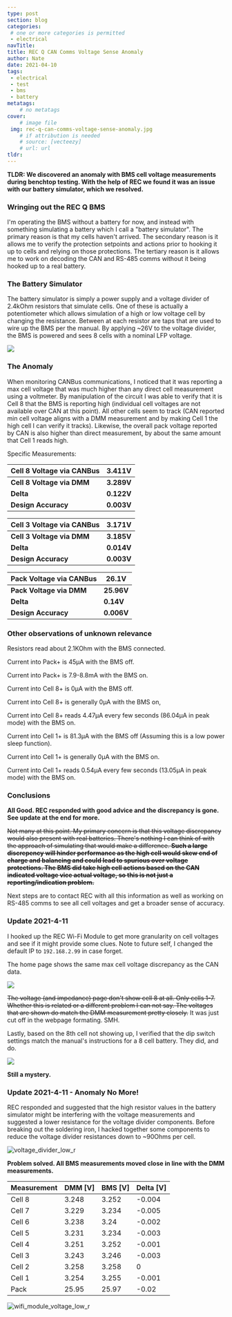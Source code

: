 ```yaml
---
type: post
section: blog
categories: 
 # one or more categories is permitted
 - electrical
navTitle: 
title: REC Q CAN Comms Voltage Sense Anomaly
author: Nate
date: 2021-04-10
tags:
 - electrical
 - test
 - bms
 - battery
metatags:
	# no metatags
cover: 
	# image file
 img: rec-q-can-comms-voltage-sense-anomaly.jpg
	# if attribution is needed
	# source: [vecteezy]
	# url: url
tldr:
---
```

**TLDR: We discovered an anomaly with BMS cell voltage measurements during benchtop testing.  With the help of REC we found it was an issue with our battery simulator, which we resolved.**<!--excerpt-->

### Wringing out the REC Q BMS

I'm operating the BMS without a battery for now, and instead with something simulating a battery which I call a "battery simulator".  The primary reason is that my cells haven't arrived.  The secondary reason is it allows me to verify the protection setpoints and actions prior to hooking it up to cells and relying on those protections.  The tertiary reason is it allows me to work on decoding the CAN and RS-485 comms without it being hooked up to a real battery.

### The Battery Simulator

The battery simulator is simply a power supply and a voltage divider of 2.4kOhm resistors that simulate cells.  One of these is actually a potentiometer which allows simulation of a high or low voltage cell by changing the resistance.  Between at each resistor are taps that are used to wire up the BMS per the manual.  By applying ~26V to the voltage divider, the BMS is powered and sees 8 cells with a nominal LFP voltage.

![](battery-simulator.jpg)

### The Anomaly

When monitoring CANBus communications, I noticed that it was reporting a max cell voltage that was much higher than any direct cell measurement using a voltmeter.  By manipulation of the circuit I was able to verify that it is Cell 8 that the BMS is reporting high (individual cell voltages are not available over CAN at this point).  All other cells seem to track (CAN reported min cell voltage aligns with a DMM measurement and by making Cell 1 the high cell I can verify it tracks).  Likewise, the overall pack voltage reported by CAN is also higher than direct measurement, by about the same amount that Cell 1 reads high.

Specific Measurements:

| Cell 8 Voltage via CANBus | 3.411V |
| ------------------------- | ------ |
| **Cell 8 Voltage via DMM**  | **3.289V** |
| **Delta**                 | **0.122V** |
| **Design Accuracy**       | **0.003V** |

| Cell 3 Voltage via CANBus  | 3.171V     |
| -------------------------- | ---------- |
| **Cell 3 Voltage via DMM** | **3.185V** |
| **Delta**                  | **0.014V** |
| **Design Accuracy**        | **0.003V** |

| Pack Voltage via CANBus  | 26.1V      |
| ------------------------ | ---------- |
| **Pack Voltage via DMM** | **25.96V** |
| **Delta**                | **0.14V**  |
| **Design Accuracy**      | **0.006V** |

### Other observations of unknown relevance

Resistors read about 2.1KOhm with the BMS connected.

Current into Pack+ is 45µA with the BMS off.

Current into Pack+ is 7.9-8.8mA with the BMS on.

Current into Cell 8+ is 0µA with the BMS off.

Current into Cell 8+ is generally 0µA with the BMS on, 

Current into Cell 8+ reads 4.47µA every few seconds (86.04µA in peak mode) with the BMS on.

Current into Cell 1+ is 81.3µA with the BMS off (Assuming this is a low power sleep function).

Current into Cell 1+ is generally 0µA with the BMS on.

Current into Cell 1+ reads 0.54µA every few seconds (13.05µA in peak mode) with the BMS on.

### Conclusions

**All Good.  REC responded with good advice and the discrepancy is gone.  See update at the end for more.**

~~Not many at this point.  My primary concern is that this voltage discrepancy would also present with real batteries.  There's nothing I can think of with the approach of simulating that would make a difference.  **Such a large discrepency will hinder performance as the high cell would skew end of charge and balancing and could lead to spurious over voltage protections.  The BMS did take high cell actions based on the CAN indicated voltage vice actual voltage, so this is not just a reporting/indication problem.**~~

Next steps are to contact REC with all this information as well as working on RS-485 comms to see all cell voltages and get a broader sense of accuracy.

### Update 2021-4-11

I hooked up the REC Wi-Fi Module to get more granularity on cell voltages and see if it might provide some clues.  Note to future self, I changed the default IP to `192.168.2.99` in case forget.

The home page shows the same max cell voltage discrepancy as the CAN data.

![](wifi-module-home.jpg)

~~The voltage (and impedance) page don't show cell 8 at all.  Only cells 1-7.  Whether this is related or a different problem I can not say.  The voltages that are shown do match the DMM measurement pretty closely.~~  It was just cut off in the webpage formating.  SMH.



Lastly, based on the 8th cell not showing up, I verified that the dip switch settings match the manual's instructions for a 8 cell battery.  They did, and do.

![](dip-settings.jpg)

**Still a mystery.**

### Update 2021-4-11 - Anomaly No More!

REC responded and suggested that the high resistor values in the battery simulator might be interfering with the voltage measurements and suggested a lower resistance for the voltage divider components.  Before breaking out the soldering iron, I hacked together some components to reduce the voltage divider resistances down to ~90Ohms per cell.

![voltage_divider_low_r](voltage-divider-low-r.jpg)

**Problem solved.  All BMS measurements moved close in line with the DMM measurements.**

| Measurement | DMM [V] | BMS [V] | Delta [V] |
| ----------- | ------- | ------- | --------- |
| Cell 8      | 3.248   | 3.252   | -0.004    |
| Cell 7      | 3.229   | 3.234   | -0.005    |
| Cell 6      | 3.238   | 3.24    | -0.002    |
| Cell 5      | 3.231   | 3.234   | -0.003    |
| Cell 4      | 3.251   | 3.252   | -0.001    |
| Cell 3      | 3.243   | 3.246   | -0.003    |
| Cell 2      | 3.258   | 3.258   | 0         |
| Cell 1      | 3.254   | 3.255   | -0.001    |
| Pack        | 25.95   | 25.97   | -0.02     |

![wifi_module_voltage_low_r](wifi-module-home-low-r.jpg)